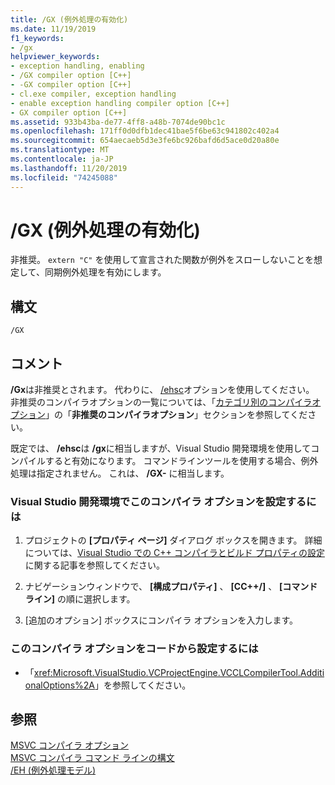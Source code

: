 ```yaml
---
title: /GX (例外処理の有効化)
ms.date: 11/19/2019
f1_keywords:
- /gx
helpviewer_keywords:
- exception handling, enabling
- /GX compiler option [C++]
- -GX compiler option [C++]
- cl.exe compiler, exception handling
- enable exception handling compiler option [C++]
- GX compiler option [C++]
ms.assetid: 933b43ba-de77-4ff8-a48b-7074de90bc1c
ms.openlocfilehash: 171ff0d0dfb1dec41bae5f6be63c941802c402a4
ms.sourcegitcommit: 654aecaeb5d3e3fe6bc926bafd6d5ace0d20a80e
ms.translationtype: MT
ms.contentlocale: ja-JP
ms.lasthandoff: 11/20/2019
ms.locfileid: "74245088"
---
```

# <a name="gx-enable-exception-handling"></a>/GX (例外処理の有効化)

非推奨。 `extern "C"` を使用して宣言された関数が例外をスローしないことを想定して、同期例外処理を有効にします。

## <a name="syntax"></a>構文

```
/GX
```

## <a name="remarks"></a>コメント

**/Gx**は非推奨とされます。 代わりに、 [/ehsc](eh-exception-handling-model.md)オプションを使用してください。 非推奨のコンパイラオプションの一覧については、「[カテゴリ別のコンパイラオプション](compiler-options-listed-by-category.md)」の「**非推奨のコンパイラオプション**」セクションを参照してください。

既定では、 **/ehsc**は **/gx**に相当しますが、Visual Studio 開発環境を使用してコンパイルすると有効になります。 コマンドラインツールを使用する場合、例外処理は指定されません。 これは、 **/GX-** に相当します。

### <a name="to-set-this-compiler-option-in-the-visual-studio-development-environment"></a>Visual Studio 開発環境でこのコンパイラ オプションを設定するには

1. プロジェクトの **[プロパティ ページ]** ダイアログ ボックスを開きます。 詳細については、[Visual Studio での C++ コンパイラとビルド プロパティの設定](../working-with-project-properties.md)に関する記事を参照してください。

1. ナビゲーションウィンドウで、 **[構成プロパティ]** 、 **[CC++/]** 、 **[コマンドライン]** の順に選択します。

1. [追加のオプション] ボックスにコンパイラ オプションを入力します。

### <a name="to-set-this-compiler-option-programmatically"></a>このコンパイラ オプションをコードから設定するには

- 「<xref:Microsoft.VisualStudio.VCProjectEngine.VCCLCompilerTool.AdditionalOptions%2A>」を参照してください。

## <a name="see-also"></a>参照

[MSVC コンパイラ オプション](compiler-options.md)<br/>
[MSVC コンパイラ コマンド ラインの構文](compiler-command-line-syntax.md)<br/>
[/EH (例外処理モデル)](eh-exception-handling-model.md)
